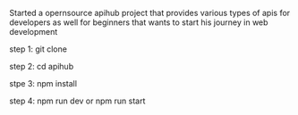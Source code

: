 Started a opernsource apihub project that provides various types of apis for developers as well for beginners that wants to start his journey in web development  

step 1:
git clone <url>

step 2: 
cd apihub

stpe 3: npm install 

step 4: 
npm run dev or npm run start